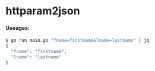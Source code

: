 # httparam2json

#### Useages:

```bash
$ go run main.go "fname=firstname&lname=lastname" | jq
{
  "fname": "firstname",
  "lname": "lastname"
}
```
